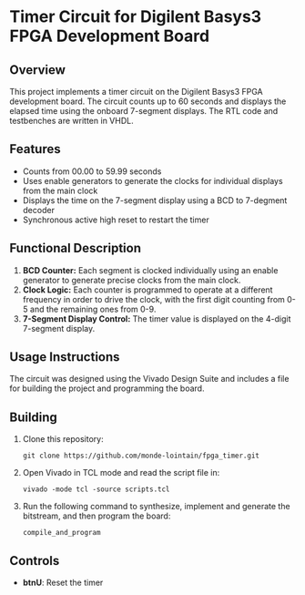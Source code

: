 # Timer Circuit for Digilent Basys3 FPGA Development Board

## Overview
This project implements a timer circuit on the Digilent Basys3 FPGA development board. The circuit counts up to 60 seconds and displays the elapsed time using the onboard 7-segment displays. The RTL code and testbenches are written in VHDL. 

## Features
- Counts from 00.00 to 59.99 seconds
- Uses enable generators to generate the clocks for individual displays from the main clock
- Displays the time on the 7-segment display using a BCD to 7-degment decoder
- Synchronous active high reset to restart the timer

## Functional Description
1. **BCD Counter:** Each segment is clocked individually using an enable generator to generate precise clocks from the main clock.
2. **Clock Logic:** Each counter is programmed to operate at a different frequency in order to drive the clock, with the first digit counting from 0-5 and the remaining ones from 0-9.
3. **7-Segment Display Control:** The timer value is displayed on the 4-digit 7-segment display.

## Usage Instructions
The circuit was designed using the Vivado Design Suite and includes a file for building the project and programming the board.

## Building
1. Clone this repository:
   ```
   git clone https://github.com/monde-lointain/fpga_timer.git
   ```
2. Open Vivado in TCL mode and read the script file in:
   ```
   vivado -mode tcl -source scripts.tcl
   ```
3. Run the following command to synthesize, implement and generate the bitstream, and then program the board:
   ```
   compile_and_program
   ```

## Controls
- **btnU**: Reset the timer